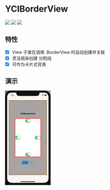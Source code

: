 # YCIBorderView

<a href="https://github.com/YanChen-ing/YCIBorderView/"><img src="https://img.shields.io/cocoapods/v/YCIBorderView.svg?style=flat"></a>
<a href="https://github.com/YanChen-ing/YCIBorderView/blob/master/README.md"><img src="https://img.shields.io/cocoapods/l/YCIBorderView.svg?style=flat"></a>
<a href="https://github.com/YanChen-ing/YCIBorderView/"><img src="https://img.shields.io/cocoapods/p/YCIBorderView.svg?style=flat"></a>


## 特性

- [x] View 子类在调用 .BorderView 时自动创建并关联
- [x] 灵活用来创建 分割线
- [x] 可作为卡片式背景

## 演示

<img src="screenshot.gif" width = 30% height = 30% div align=center />
